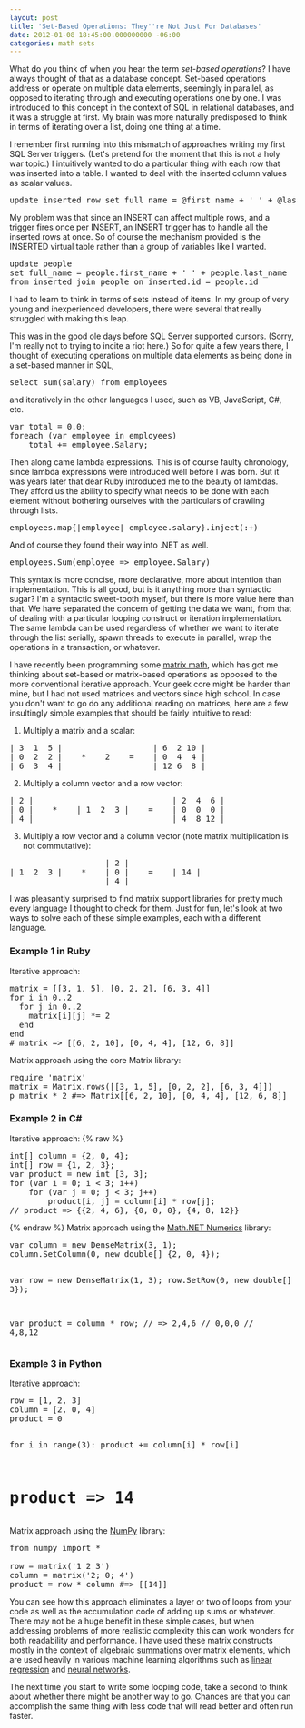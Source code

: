 ```yaml
---
layout: post
title: 'Set-Based Operations: They''re Not Just For Databases'
date: 2012-01-08 18:45:00.000000000 -06:00
categories: math sets
---
```

What do you think of when you hear the term <em>set-based operations</em>? I have always thought of that as a database concept. Set-based operations address or operate on multiple data elements, seemingly in parallel, as opposed to iterating through and executing operations one by one. I was introduced to this concept in the context of SQL in relational databases, and it was a struggle at first. My brain was more naturally predisposed to think in terms of iterating over a list, doing one thing at a time.

I remember first running into this mismatch of approaches writing my first SQL Server triggers. (Let's pretend for the moment that this is not a holy war topic.) I intuitively wanted to do a particular thing with each row that was inserted into a table. I wanted to deal with the inserted column values as scalar values.
<pre class="prettyprint">update inserted_row set full_name = @first_name + ' ' + @last_name</pre>
My problem was that since an INSERT can affect multiple rows, and a trigger fires once per INSERT, an INSERT trigger has to handle all the inserted rows at once. So of course the mechanism provided is the INSERTED virtual table rather than a group of variables like I wanted.
<pre class="prettyprint">update people
set full_name = people.first_name + ' ' + people.last_name
from inserted join people on inserted.id = people.id</pre>
I had to learn to think in terms of sets instead of items. In my group of very young and inexperienced developers, there were several that really struggled with making this leap.

This was in the good ole days before SQL Server supported cursors. (Sorry, I'm really not to trying to incite a riot here.) So for quite a few years there, I thought of executing operations on multiple data elements as being done in a set-based manner in SQL,
<pre class="prettyprint">select sum(salary) from employees</pre>
and iteratively in the other languages I used, such as VB, JavaScript, C#, etc.
<pre class="prettyprint">var total = 0.0;
foreach (var employee in employees)
    total += employee.Salary;</pre>
Then along came lambda expressions. This is of course faulty chronology, since lambda expressions were introduced well before I was born. But it was years later that dear Ruby introduced me to the beauty of lambdas. They afford us the ability to specify what needs to be done with each element without bothering ourselves with the particulars of crawling through lists.
<pre class="prettyprint">employees.map{|employee| employee.salary}.inject(:+)</pre>
And of course they found their way into .NET as well.
<pre class="prettyprint">employees.Sum(employee =&gt; employee.Salary)</pre>
This syntax is more concise, more declarative, more about intention than implementation. This is all good, but is it anything more than syntactic sugar? I'm a syntactic sweet-tooth myself, but there is more value here than that. We have separated the concern of getting the data we want, from that of dealing with a particular looping construct or iteration implementation. The same lambda can be used regardless of whether we want to iterate through the list serially, spawn threads to execute in parallel, wrap the operations in a transaction, or whatever.

I have recently been programming some <a href="http://en.wikipedia.org/wiki/Matrix_math" target="_blank">matrix math</a>, which has got me thinking about set-based or matrix-based operations as opposed to the more conventional iterative approach. Your geek core might be harder than mine, but I had not used matrices and vectors since high school. In case you don't want to go do any additional reading on matrices, here are a few insultingly simple examples that should be fairly intuitive to read:

1. Multiply a matrix and a scalar:
<pre class="prettyprint">| 3  1  5 |                   | 6  2 10 |
| 0  2  2 |    *    2    =    | 0  4  4 |
| 6  3  4 |                   | 12 6  8 |</pre>
2. Multiply a column vector and a row vector:
<pre class="prettyprint">| 2 |                             | 2  4  6 |
| 0 |    *    | 1  2  3 |    =    | 0  0  0 |
| 4 |                             | 4  8 12 |</pre>
3. Multiply a row vector and a column vector (note matrix multiplication is not commutative):
<pre class="prettyprint">                    | 2 |
| 1  2  3 |    *    | 0 |    =    | 14 |
                    | 4 |</pre>
I was pleasantly surprised to find matrix support libraries for pretty much every language I thought to check for them. Just for fun, let's look at two ways to solve each of these simple examples, each with a different language.
<h3>Example 1 in Ruby</h3>
Iterative approach:
<pre class="prettyprint">matrix = [[3, 1, 5], [0, 2, 2], [6, 3, 4]]
for i in 0..2
  for j in 0..2
    matrix[i][j] *= 2
  end
end
# matrix =&gt; [[6, 2, 10], [0, 4, 4], [12, 6, 8]]</pre>
Matrix approach using the core Matrix library:
<pre class="prettyprint">require 'matrix'
matrix = Matrix.rows([[3, 1, 5], [0, 2, 2], [6, 3, 4]])
p matrix * 2 #=&gt; Matrix[[6, 2, 10], [0, 4, 4], [12, 6, 8]]</pre>
<h3>Example 2 in C#</h3>
Iterative approach:
{% raw %}
<pre class="prettyprint">int[] column = {2, 0, 4};
int[] row = {1, 2, 3};
var product = new int [3, 3];
for (var i = 0; i &lt; 3; i++)
    for (var j = 0; j &lt; 3; j++)
        product[i, j] = column[i] * row[j];
// product =&gt; {{2, 4, 6}, {0, 0, 0}, {4, 8, 12}}</pre>
{% endraw %}
Matrix approach using the <a href="http://numerics.mathdotnet.com/" target="_blank">Math.NET Numerics</a> library:
<pre class="prettyprint">var column = new DenseMatrix(3, 1);
column.SetColumn(0, new double[] {2, 0, 4});

var row = new DenseMatrix(1, 3);
row.SetRow(0, new double[] {1, 2, 3});

var product = column * row;
// =&gt; 2,4,6
//    0,0,0
//    4,8,12</pre>
<h3>Example 3 in Python</h3>
Iterative approach:
<pre class="prettyprint">row = [1, 2, 3]
column = [2, 0, 4]
product = 0

for i in range(3):
    product += column[i] * row[i]

# product =&gt; 14</pre>
Matrix approach using the <a href="http://numpy.scipy.org/" target="_blank">NumPy</a> library:
<pre class="prettyprint">from numpy import *

row = matrix('1 2 3')
column = matrix('2; 0; 4')
product = row * column #=&gt; [[14]]</pre>
You can see how this approach eliminates a layer or two of loops from your code as well as the accumulation code of adding up sums or whatever. There may not be a huge benefit in these simple cases, but when addressing problems of more realistic complexity this can work wonders for both readability and performance. I have used these matrix constructs mostly in the context of algebraic <a href="http://en.wikipedia.org/wiki/Summation" target="_blank">summations</a> over matrix elements, which are used heavily in various machine learning algorithms such as <a href="http://en.wikipedia.org/wiki/Linear_regression" target="_blank">linear regression</a> and <a href="http://en.wikipedia.org/wiki/Artificial_neural_network" target="_blank">neural networks</a>.

The next time you start to write some looping code, take a second to think about whether there might be another way to go. Chances are that you can accomplish the same thing with less code that will read better and often run faster.
